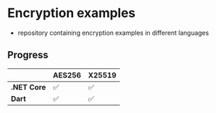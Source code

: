 # Encryption examples
- repository containing encryption examples in different languages
## Progress
|               | **AES256** | **X25519** |
|---------------|------------|------------|
| **.NET Core** | ✅         | ✅         |
| **Dart**      | ✅         | ✅         |